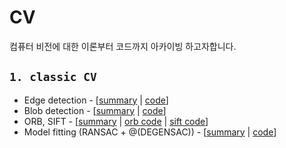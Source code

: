 # CV

컴퓨터 비전에 대한 이론부터 코드까지 아카이빙 하고자합니다.

## `1. classic CV`
* Edge detection - [[summary](https://github.com/komingsu/CV/blob/main/1_classicCV/Edgedetection.md) \| [code](https://github.com/komingsu/CV/blob/main/1_classicCV/1_edge_detection.ipynb)]
* Blob detection - [[summary](https://github.com/komingsu/CV/blob/main/1_classicCV/Blobdetection.md) \| [code](https://github.com/komingsu/CV/blob/main/1_classicCV/2_Harris_corner_detection.ipynb)]
* ORB, SIFT - [[summary](https://github.com/komingsu/CV/blob/main/1_classicCV/SIFT.md) \| [orb code](https://github.com/komingsu/CV/blob/main/1_classicCV/3_orb.ipynb) \| [sift code](https://github.com/komingsu/CV/blob/main/1_classicCV/3_sift.ipynb)]
* Model fitting (RANSAC + @(DEGENSAC)) - [[summary](https://github.com/komingsu/CV/blob/main/1_classicCV/model_fitting.md) \| [code](https://github.com/komingsu/CV/blob/main/1_classicCV/4_RANSAC.ipynb)]
